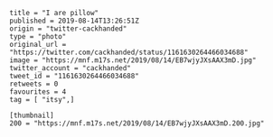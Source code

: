 ```
title = "I are pillow"
published = 2019-08-14T13:26:51Z
origin = "twitter-cackhanded"
type = "photo"
original_url = "https://twitter.com/cackhanded/status/1161630264466034688"
image = "https://mnf.m17s.net/2019/08/14/EB7wjyJXsAAX3mD.jpg"
twitter_account = "cackhanded"
tweet_id = "1161630264466034688"
retweets = 0
favourites = 4
tag = [ "itsy",]

[thumbnail]
200 = "https://mnf.m17s.net/2019/08/14/EB7wjyJXsAAX3mD.200.jpg"
```

<p class='image'><img src='https://mnf.m17s.net/2019/08/14/EB7wjyJXsAAX3mD.jpg' alt=''></p>

